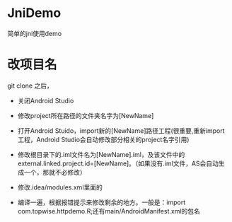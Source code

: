 # JniDemo
简单的jni使用demo

# 改项目名
git clone 之后，
* 关闭Android Studio

* 修改project所在路径的文件夹名字为[NewName]

* 打开Android Stuido，import新的[NewName]路径工程(很重要,重新import工程，Android Studio会自动修改部分相关的project名字引用)

* 修改根目录下的.iml文件名为[NewName].iml，及该文件中的external.linked.project.id=[NewName]。（如果没有.iml文件，AS会自动生成一个，那就不必修改）

* 修改.idea/modules.xml里面的
<module fileurl="file://$PROJECT_DIR$/[NewName].iml" filepath="$PROJECT_DIR$/[NewName].iml" />

* 编译一遍，根据报错提示来修改剩余的地方。一般是：import com.topwise.httpdemo.R;还有main/AndroidManifest.xml的包名
